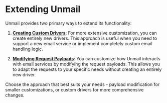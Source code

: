 # Extending Unmail

Unmail provides two primary ways to extend its functionality:

1. [**Creating Custom Drivers**](/docs/extending-unmail/creating-drivers): For more extensive customization, you can create entirely new drivers. This approach is useful when you need to support a new email service or implement completely custom email handling logic.

2. [**Modifying Request Payloads**](/docs/extending-unmail/modifying-payloads): You can customize how Unmail interacts with email services by modifying the request payloads. This allows you to adapt the requests to your specific needs without creating an entirely new driver.


Choose the approach that best suits your needs - payload modification for smaller customizations, or custom drivers for more comprehensive changes.
